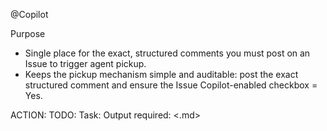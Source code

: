 @Copilot

Purpose
- Single place for the exact, structured comments you must post on an Issue to trigger agent pickup.
- Keeps the pickup mechanism simple and auditable: post the exact structured comment and ensure the Issue Copilot-enabled checkbox = Yes.

 ACTION: <short Action description >
 TODO: <short to do description >
 Task: <short task description >
 Output required: <.md>

 